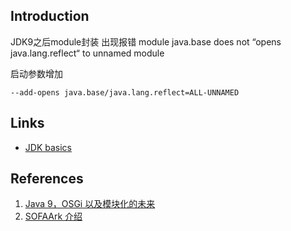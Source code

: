 ## Introduction



JDK9之后module封装
出现报错 module java.base does not “opens java.lang.reflect“ to unnamed module

启动参数增加
```shell
--add-opens java.base/java.lang.reflect=ALL-UNNAMED
```







## Links

- [JDK basics](/docs/CS/Java/JDK/Basic/Basic.md)


## References

1. [Java 9，OSGi 以及模块化的未来](https://www.infoq.cn/article/java9-osgi-future-modularity?spm=ata.28742492.0.0.6588779fY4y1nG)
2. [SOFAArk 介绍](https://www.sofastack.tech/projects/sofa-boot/sofa-ark-readme/?spm=ata.28742492.0.0.6588779fY4y1nG)


